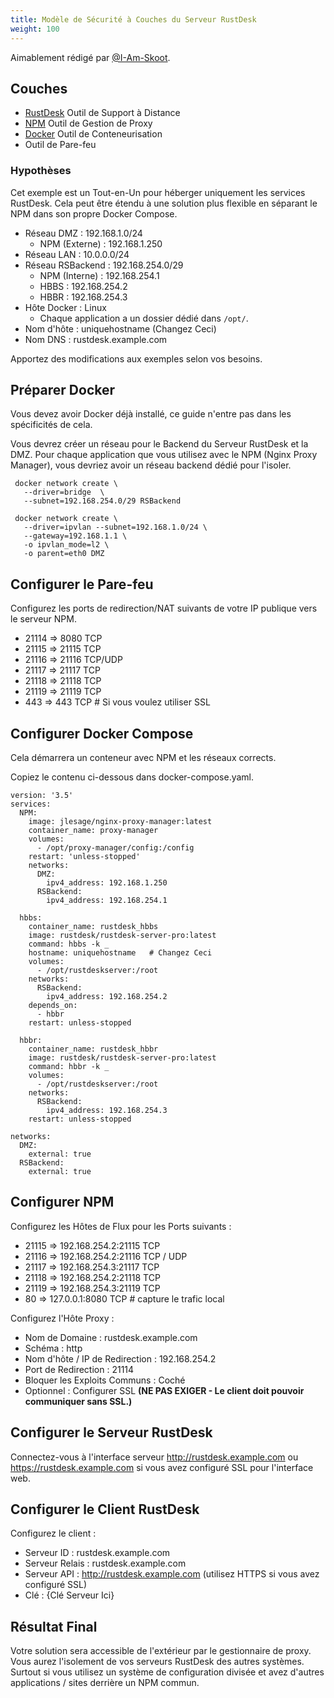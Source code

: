```yaml
---
title: Modèle de Sécurité à Couches du Serveur RustDesk
weight: 100
---
```


Aimablement rédigé par [@I-Am-Skoot](https://github.com/I-Am-Skoot/RustDeskNPMDocker/commits?author=I-Am-Skoot).

## Couches
- [RustDesk](https://github.com/rustdesk/rustdesk) Outil de Support à Distance
- [NPM](https://nginxproxymanager.com/) Outil de Gestion de Proxy
- [Docker](https://www.docker.com) Outil de Conteneurisation
- Outil de Pare-feu

### Hypothèses
Cet exemple est un Tout-en-Un pour héberger uniquement les services RustDesk. Cela peut être étendu à une solution plus flexible en séparant le NPM dans son propre Docker Compose.
- Réseau DMZ : 192.168.1.0/24
  - NPM (Externe) : 192.168.1.250
- Réseau LAN : 10.0.0.0/24
- Réseau RSBackend : 192.168.254.0/29
  - NPM (Interne) : 192.168.254.1
  - HBBS : 192.168.254.2
  - HBBR : 192.168.254.3
- Hôte Docker : Linux
  - Chaque application a un dossier dédié dans `/opt/`.
- Nom d'hôte : uniquehostname (Changez Ceci)
- Nom DNS : rustdesk.example.com

Apportez des modifications aux exemples selon vos besoins.

## Préparer Docker
Vous devez avoir Docker déjà installé, ce guide n'entre pas dans les spécificités de cela.

Vous devrez créer un réseau pour le Backend du Serveur RustDesk et la DMZ.
Pour chaque application que vous utilisez avec le NPM (Nginx Proxy Manager), vous devriez avoir un réseau backend dédié pour l'isoler.

```
 docker network create \
   --driver=bridge  \
   --subnet=192.168.254.0/29 RSBackend

 docker network create \
   --driver=ipvlan --subnet=192.168.1.0/24 \
   --gateway=192.168.1.1 \
   -o ipvlan_mode=l2 \
   -o parent=eth0 DMZ
```

## Configurer le Pare-feu
Configurez les ports de redirection/NAT suivants de votre IP publique vers le serveur NPM.
- 21114 => 8080 TCP
- 21115 => 21115 TCP
- 21116 => 21116 TCP/UDP
- 21117 => 21117 TCP
- 21118 => 21118 TCP
- 21119 => 21119 TCP
- 443 => 443 TCP  # Si vous voulez utiliser SSL

## Configurer Docker Compose
Cela démarrera un conteneur avec NPM et les réseaux corrects.

Copiez le contenu ci-dessous dans docker-compose.yaml.

```
version: '3.5'
services:
  NPM:
    image: jlesage/nginx-proxy-manager:latest
    container_name: proxy-manager
    volumes:
      - /opt/proxy-manager/config:/config
    restart: 'unless-stopped'
    networks:
      DMZ:
        ipv4_address: 192.168.1.250
      RSBackend:
        ipv4_address: 192.168.254.1

  hbbs:
    container_name: rustdesk_hbbs
    image: rustdesk/rustdesk-server-pro:latest
    command: hbbs -k _
    hostname: uniquehostname   # Changez Ceci
    volumes:
      - /opt/rustdeskserver:/root
    networks:
      RSBackend:
        ipv4_address: 192.168.254.2
    depends_on:
      - hbbr
    restart: unless-stopped

  hbbr:
    container_name: rustdesk_hbbr
    image: rustdesk/rustdesk-server-pro:latest
    command: hbbr -k _
    volumes:
      - /opt/rustdeskserver:/root
    networks:
      RSBackend:
        ipv4_address: 192.168.254.3
    restart: unless-stopped

networks:
  DMZ:
    external: true
  RSBackend:
    external: true
```

## Configurer NPM
Configurez les Hôtes de Flux pour les Ports suivants :
- 21115 => 192.168.254.2:21115 TCP
- 21116 => 192.168.254.2:21116 TCP / UDP
- 21117 => 192.168.254.3:21117 TCP
- 21118 => 192.168.254.2:21118 TCP
- 21119 => 192.168.254.3:21119 TCP
- 80 => 127.0.0.1:8080 TCP # capture le trafic local

Configurez l'Hôte Proxy :
- Nom de Domaine : rustdesk.example.com
- Schéma : http
- Nom d'hôte / IP de Redirection : 192.168.254.2
- Port de Redirection : 21114
- Bloquer les Exploits Communs : Coché
- Optionnel : Configurer SSL **(NE PAS EXIGER - Le client doit pouvoir communiquer sans SSL.)**

## Configurer le Serveur RustDesk
Connectez-vous à l'interface serveur http://rustdesk.example.com ou https://rustdesk.example.com si vous avez configuré SSL pour l'interface web.

## Configurer le Client RustDesk
Configurez le client :
- Serveur ID : rustdesk.example.com
- Serveur Relais : rustdesk.example.com
- Serveur API : http://rustdesk.example.com (utilisez HTTPS si vous avez configuré SSL)
- Clé : {Clé Serveur Ici}

## Résultat Final
Votre solution sera accessible de l'extérieur par le gestionnaire de proxy. Vous aurez l'isolement de vos serveurs RustDesk des autres systèmes. Surtout si vous utilisez un système de configuration divisée et avez d'autres applications / sites derrière un NPM commun.